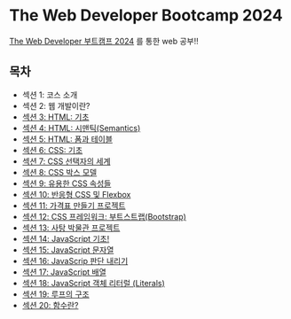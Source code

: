 # The Web Developer Bootcamp 2024

<a href="https://www.udemy.com/course/the-web-developer-bootcamp">The Web Developer 부트캠프 2024</a> 를 통한 web 공부!!

## 목차

<ul>
    <li>섹션 1: 코스 소개</li>
    <li>섹션 2: 웹 개발이란?</li>
    <li><a href="https://github.com/songsurl00/TheWebDevStudy/tree/main/01_HTML_Intro">섹션 3: HTML: 기초</a></li>
    <li><a href="https://github.com/songsurl00/TheWebDevStudy/tree/main/02_HTML_Semantic">섹션 4: HTML: 시맨틱(Semantics)</a></li>
    <li><a href="https://github.com/songsurl00/TheWebDevStudy/tree/main/03_HTML_Form & Table">섹션 5: HTML: 폼과 테이블</a></li>
    <li><a href="https://github.com/songsurl00/TheWebDevStudy/tree/main/04_CSS_Intro">섹션 6: CSS: 기초</a></li>
    <li><a href="https://github.com/songsurl00/TheWebDevStudy/tree/main/05_CSS_Selectors">섹션 7: CSS 선택자의 세계</a></li>
    <li><a href="https://github.com/songsurl00/TheWebDevStudy/tree/main/06_CSS_Box Model & Units">섹션 8: CSS 박스 모델</a></li>
    <li><a href="https://github.com/songsurl00/TheWebDevStudy/tree/main/07_CSS_Other Properties">섹션 9: 유용한 CSS 속성들</a></li>
    <li><a href="https://github.com/songsurl00/TheWebDevStudy/tree/main/08_CSS_Flexbox & Responsive">섹션 10: 반응형 CSS 및 Flexbox</a></li>
    <li><a href="https://github.com/songsurl00/TheWebDevStudy/tree/main/Project/PriceTable">섹션 11: 가격표 만들기 프로젝트</a></li>
    <li><a href="https://github.com/songsurl00/TheWebDevStudy/tree/main/09_CSS_Bootstrap">섹션 12: CSS 프레임워크: 부트스트랩(Bootstrap)</a></li>
    <li><a href="https://github.com/songsurl00/TheWebDevStudy/tree/main/Project/Museum Of Candy">섹션 13: 사탕 박물관 프로젝트</a></li>
    <li><a href="https://github.com/songsurl00/TheWebDevStudy/tree/main/10_JS_Intro">섹션 14: JavaScript 기초!</a></li>
    <li><a href="https://github.com/songsurl00/TheWebDevStudy/tree/main/11_JS_Strings">섹션 15: JavaScript 문자열</a></li>
    <li><a href="https://github.com/songsurl00/TheWebDevStudy/tree/main/12_JS_Boolean Logic">섹션 16: JavaScrip 판단 내리기</a></li>
    <li><a href="https://github.com/songsurl00/TheWebDevStudy/tree/main/13_JS_Arrays">섹션 17: JavaScript 배열</a></li>
    <li><a href="https://github.com/songsurl00/TheWebDevStudy/tree/main/14_JS_Objects">섹션 18: JavaScript 객체 리터럴 (Literals)</a></li>
    <li><a href="https://github.com/songsurl00/TheWebDevStudy/tree/main/15_JS_Loops">섹션 19: 루프의 구조</a></li>
    <li><a href="https://github.com/songsurl00/TheWebDevStudy/tree/main/16_JS_Functions Intro">섹션 20: 함수란?</a></li>
</ul>
